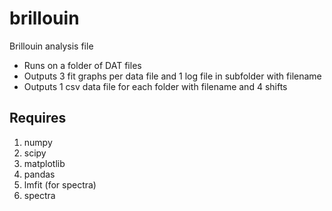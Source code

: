 # brillouin
Brillouin analysis file

- Runs on a folder of DAT files
- Outputs 3 fit graphs per data file and 1 log file in subfolder with filename
- Outputs 1 csv data file for each folder with filename and 4 shifts

Requires
--------
1. numpy
2. scipy
3. matplotlib
4. pandas
5. lmfit (for spectra)
6. spectra

 
